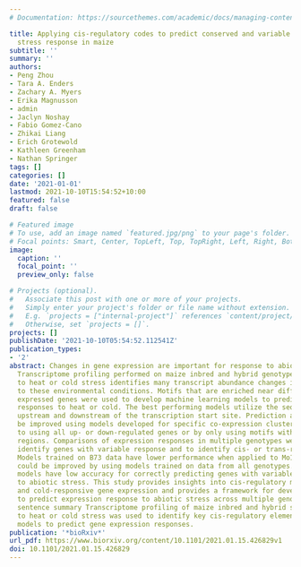 ```yaml
---
# Documentation: https://sourcethemes.com/academic/docs/managing-content/

title: Applying cis-regulatory codes to predict conserved and variable heat and cold
  stress response in maize
subtitle: ''
summary: ''
authors:
- Peng Zhou
- Tara A. Enders
- Zachary A. Myers
- Erika Magnusson
- admin
- Jaclyn Noshay
- Fabio Gomez-Cano
- Zhikai Liang
- Erich Grotewold
- Kathleen Greenham
- Nathan Springer
tags: []
categories: []
date: '2021-01-01'
lastmod: 2021-10-10T15:54:52+10:00
featured: false
draft: false

# Featured image
# To use, add an image named `featured.jpg/png` to your page's folder.
# Focal points: Smart, Center, TopLeft, Top, TopRight, Left, Right, BottomLeft, Bottom, BottomRight.
image:
  caption: ''
  focal_point: ''
  preview_only: false

# Projects (optional).
#   Associate this post with one or more of your projects.
#   Simply enter your project's folder or file name without extension.
#   E.g. `projects = ["internal-project"]` references `content/project/deep-learning/index.md`.
#   Otherwise, set `projects = []`.
projects: []
publishDate: '2021-10-10T05:54:52.112541Z'
publication_types:
- '2'
abstract: Changes in gene expression are important for response to abiotic stress.
  Transcriptome profiling performed on maize inbred and hybrid genotypes subjected
  to heat or cold stress identifies many transcript abundance changes in response
  to these environmental conditions. Motifs that are enriched near differentially
  expressed genes were used to develop machine learning models to predict gene expression
  responses to heat or cold. The best performing models utilize the sequences both
  upstream and downstream of the transcription start site. Prediction accuracies could
  be improved using models developed for specific co-expression clusters compared
  to using all up- or down-regulated genes or by only using motifs within unmethylated
  regions. Comparisons of expression responses in multiple genotypes were used to
  identify genes with variable response and to identify cis- or trans-regulatory variation.
  Models trained on B73 data have lower performance when applied to Mo17 or W22, this
  could be improved by using models trained on data from all genotypes. However, the
  models have low accuracy for correctly predicting genes with variable responses
  to abiotic stress. This study provides insights into cis-regulatory motifs for heat-
  and cold-responsive gene expression and provides a framework for developing models
  to predict expression response to abiotic stress across multiple genotypes. One
  sentence summary Transcriptome profiling of maize inbred and hybrid seedlings subjected
  to heat or cold stress was used to identify key cis-regulatory elements and develop
  models to predict gene expression responses.
publication: '*bioRxiv*'
url_pdf: https://www.biorxiv.org/content/10.1101/2021.01.15.426829v1
doi: 10.1101/2021.01.15.426829
---
```


